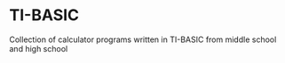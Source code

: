 # TI-BASIC
Collection of calculator programs written in TI-BASIC from middle school and high school
